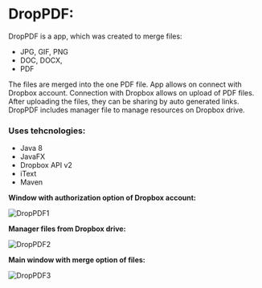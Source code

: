 # DropPDF:

DropPDF is a app, which was created to merge files:

* JPG, GIF, PNG
* DOC, DOCX,
* PDF

The files are merged into the one PDF file. App allows on connect with Dropbox account. Connection with Dropbox allows on upload of PDF files. After uploading the files, they can be sharing by auto generated links. DropPDF includes manager file to manage resources on Dropbox drive.

### Uses tehcnologies:

* Java 8
* JavaFX 
* Dropbox API v2
* iText
* Maven

 **Window with authorization option of Dropbox account:**

![DropPDF1](https://s12.postimg.org/o404w91wt/Author.png?style=centerme)

 **Manager files from Dropbox drive:**

![DropPDF2](https://s12.postimg.org/hsuxfu0od/Menedzer_Drop_PDF.png?style=centerme)

 **Main window with merge option of files:**

![DropPDF3](https://s12.postimg.org/dig9k8vl9/Drop_PDF.png?style=centerme)


